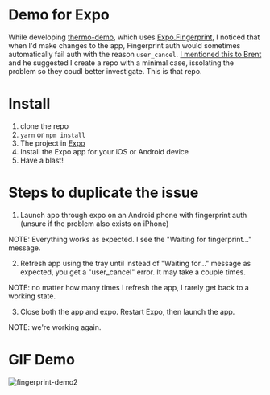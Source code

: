 # Demo for Expo

While developing [thermo-demo](https://github.com/geirman/thermo-demo), which uses [Expo.Fingerprint](https://docs.expo.io/versions/latest/sdk/fingerprint.html), I noticed that when I'd make changes to the app, Fingerprint auth would sometimes automatically fail auth with the reason `user_cancel`. [I mentioned this to Brent](https://gist.github.com/brentvatne/bda3e052710cb96efc7e59ede781a398) and he suggested I create a repo with a minimal case, issolating the problem so they coudl better investigate. This is that repo.

# Install
1. clone the repo
2. `yarn` or `npm install`
3. The project in [Expo](https://expo.io)
4. Install the Expo app for your iOS or Android device
5. Have a blast!

# Steps to duplicate the issue
1. Launch app through expo on an Android phone with fingerprint auth (unsure if the problem also exists on iPhone)

NOTE: Everything works as expected. I see the "Waiting for fingerprint..." message.

2. Refresh app using the tray until instead of "Waiting for..." message as expected, you get a "user_cancel" error. It may take a couple times.

NOTE: no matter how many times I refresh the app, I rarely get back to a working state.

3. Close both the app and expo. Restart Expo, then launch the app.

NOTE: we're working again.

# GIF Demo
![fingerprint-demo2](https://user-images.githubusercontent.com/1640318/29236648-5052f358-7ec2-11e7-9fa2-9ef64c1b0ee1.gif)




